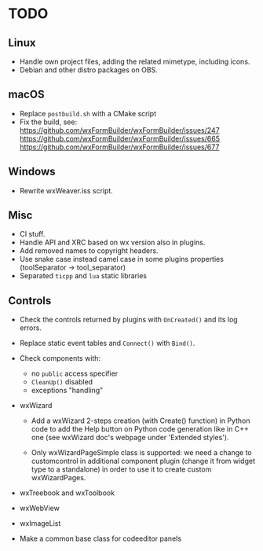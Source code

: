 # TODO

## Linux

- Handle own project files, adding the related mimetype, including icons.
- Debian and other distro packages on OBS.

## macOS

- Replace `postbuild.sh` with a CMake script
- Fix the build, see:
  https://github.com/wxFormBuilder/wxFormBuilder/issues/247
  https://github.com/wxFormBuilder/wxFormBuilder/issues/665
  https://github.com/wxFormBuilder/wxFormBuilder/issues/677

## Windows

- Rewrite wxWeaver.iss script.

## Misc

- CI stuff.
- Handle API and XRC based on wx version also in plugins.
- Add removed names to copyright headers.
- Use snake case instead camel case in some plugins properties
  (toolSeparator -> tool_separator)
- Separated `ticpp` and `lua` static libraries

## Controls

- Check the controls returned by plugins with `OnCreated()` and its log errors.

- Replace static event tables and `Connect()` with `Bind()`.

- Check components with:
    - no `public` access specifier
    - `CleanUp()` disabled
    - exceptions "handling"

- wxWizard
    - Add a wxWizard 2-steps creation (with Create() function) in Python code to add
    the Help button on Python code generation like in C++ one
    (see wxWizard doc's webpage under 'Extended styles').

    - Only wxWizardPageSimple class is supported: we need a change to customcontrol
    in additional component plugin (change it from widget type to a standalone)
    in order to use it to create custom wxWizardPages.

- wxTreebook and wxToolbook
- wxWebView
- wxImageList
- Make a common base class for codeeditor panels
